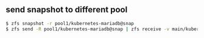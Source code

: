 ## send snapshot to different pool

```bash
$ zfs snapshot -r pool1/kubernetes-mariadb@snap
$ zfs send -R pool1/kubernetes-mariadb@snap | zfs receive -v main/kubernetes-mariadb
```
